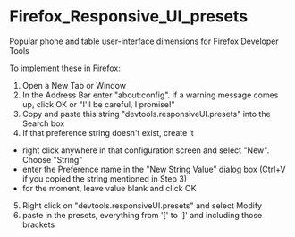 # Firefox_Responsive_UI_presets
Popular phone and table user-interface dimensions for Firefox Developer Tools

To implement these in Firefox:

1. Open a New Tab or Window
2. In the Address Bar enter "about:config". If a warning message comes up, click OK or "I'll be careful, I promise!"
3. Copy and paste this string "devtools.responsiveUI.presets" into the Search box
4. If that preference string doesn't exist, create it
  - right click anywhere in that configuration screen and select "New".  Choose "String"
  - enter the Preference name in the "New String Value" dialog box (Ctrl+V if you copied the string mentioned in Step 3)
  - for the moment, leave value blank and click OK
5.  Right click on "devtools.responsiveUI.presets" and select Modify
6.  paste in the presets, everything from '[' to ']' and including those brackets
